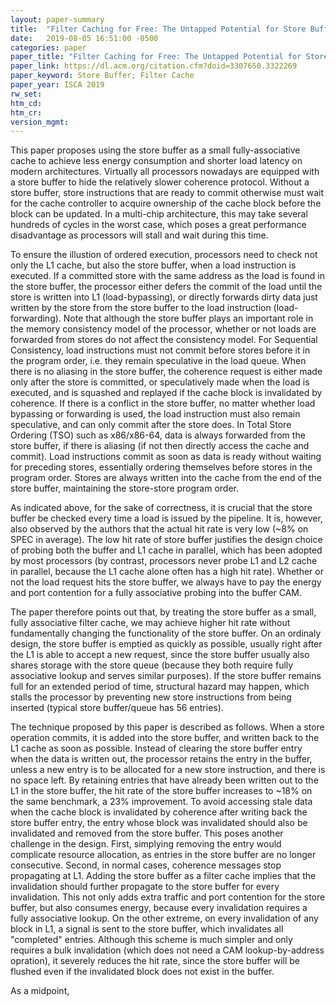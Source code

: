 ```yaml
---
layout: paper-summary
title:  "Filter Caching for Free: The Untapped Potential for Store Buffer"
date:   2019-08-05 16:51:00 -0500
categories: paper
paper_title: "Filter Caching for Free: The Untapped Potential for Store Buffer"
paper_link: https://dl.acm.org/citation.cfm?doid=3307650.3322269
paper_keyword: Store Buffer; Filter Cache
paper_year: ISCA 2019
rw_set: 
htm_cd: 
htm_cr: 
version_mgmt: 
---
```


This paper proposes using the store buffer as a small fully-associative cache to achieve less energy consumption and shorter load 
latency on modern architectures. Virtually all processors nowadays are equipped with a store buffer to hide the relatively 
slower coherence protocol. Without a store buffer, store instructions that are ready to commit otherwise must wait for the cache 
controller to acquire ownership of the cache block before the block can be updated. In a multi-chip architecture, this may 
take several hundreds of cycles in the worst case, which poses a great performance disadvantage as processors will stall and 
wait during this time.

To ensure the illustion of ordered execution, processors need to check not only the L1 cache, but also the store buffer, 
when a load instruction is executed. If a committed store with the same address as the load is found in the store buffer,
the processor either defers the commit of the load until the store is written into L1 (load-bypassing), or directly forwards 
dirty data just written by the store from the store buffer to the load instruction (load-forwarding). Note that although the 
store buffer plays an important role in the memory consistency model of the processor, whether or not loads are forwarded 
from stores do not affect the consistency model. For Sequential Consistency, load instructions must not commit before 
stores before it in the program order, i.e. they remain speculative in the load queue. When there is no aliasing in the 
store buffer, the coherence request is either made only after the store is committed, or speculatively made when the load is executed, 
and is squashed and replayed if the cache block is invalidated by coherence. If there is a conflict in the store buffer,
no matter whether load bypassing or forwarding is used, the load instruction must also remain speculative, and can only
commit after the store does. In Total Store Ordering (TSO) such as x86/x86-64, data is always forwarded from the store 
buffer, if there is aliasing (if not then directly access the cache and commit). Load instructions commit as soon as data 
is ready without waiting for preceding stores, essentially ordering themselves before stores in the program order. 
Stores are always written into the cache from the end of the store buffer, maintaining the store-store program order.

As indicated above, for the sake of correctness, it is crucial that the store buffer be checked every time a load is issued 
by the pipeline. It is, however, also observed by the authors that the actual hit rate is very low (~8% on SPEC in average).
The low hit rate of store buffer justifies the design choice of probing both the buffer and L1 cache in parallel, which 
has been adopted by most processors (by contrast, processors never probe L1 and L2 cache in parallel, because the L1 
cache alone often has a high hit rate). Whether or not the load request hits the store buffer, we always have to pay
the energy and port contention for a fully associative probing into the buffer CAM.

The paper therefore points out that, by treating the store buffer as a small, fully associative filter cache, we may 
achieve higher hit rate without fundamentally changing the functionality of the store buffer. On an ordinaly design,
the store buffer is emptied as quickly as possible, usually right after the L1 is able to accept a new request, since 
the store buffer usually also shares storage with the store queue (because they both require fully associative lookup
and serves similar purposes). If the store buffer remains full for an extended period of time, structural hazard may happen, 
which stalls the processor by preventing new store instructions from being inserted (typical store buffer/queue has 56
entries). 

The technique proposed by this paper is described as follows. When a store operation commits, it is added into the store
buffer, and written back to the L1 cache as soon as possible. Instead of clearing the store buffer entry when the data
is written out, the processor retains the entry in the buffer, unless a new entry is to be allocated for a new store instruction,
and there is no space left. By retaining entries that have already been written out to the L1 in the store buffer, 
the hit rate of the store buffer increases to ~18% on the same benchmark, a 23% improvement. To avoid accessing stale 
data when the cache block is invalidated by coherence after writing back the store buffer entry, the entry whose block
was invalidated should also be invalidated and removed from the store buffer. This poses another challenge in the design.
First, simplying removing the entry would complicate resource allocation, as entries in the store buffer are no longer
consecutive. Second, in normal cases, coherence messages stop propagating at L1. Adding the store buffer as a filter cache
implies that the invalidation should further propagate to the store buffer for every invalidation. This not only adds extra 
traffic and port contention for the store buffer, but also consumes energy, because every invalidation requires a fully
associative lookup. On the other extreme, on every invalidation of any block in L1, a signal is sent to the store buffer,
which invalidates all "completed" entries. Although this scheme is much simpler and only requires a bulk invalidation
(which does not need a CAM lookup-by-address opration), it severely reduces the hit rate, since the store buffer will be 
flushed even if the invalidated block does not exist in the buffer. 

As a midpoint, 

